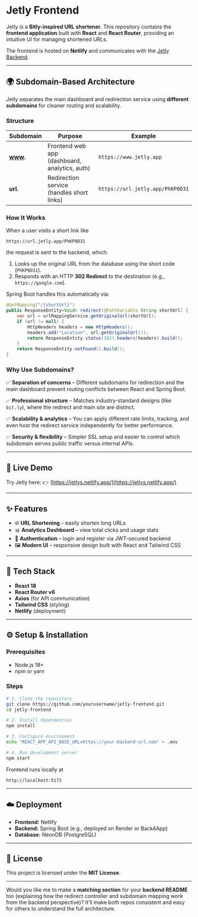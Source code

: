 # Jetly Frontend

Jetly is a **Bitly-inspired URL shortener**.
This repository contains the **frontend application** built with **React** and **React Router**, providing an intuitive UI for managing shortened URLs.

The frontend is hosted on **Netlify** and communicates with the [Jetly Backend](https://github.com/joshualungido/url-shortener-be).

---

## 🌍 Subdomain-Based Architecture

Jetly separates the main dashboard and redirection service using **different subdomains** for cleaner routing and scalability.

### Structure

| Subdomain              | Purpose                                       | Example                          |
| ---------------------- | --------------------------------------------- | -------------------------------- |
| **[www](http://www).** | Frontend web app (dashboard, analytics, auth) | `https://www.jetly.app`          |
| **url.**               | Redirection service (handles short links)     | `https://url.jetly.app/PhKP0D31` |

### How It Works

When a user visits a short link like

```
https://url.jetly.app/PhKP0D31
```

the request is sent to the backend, which:

1. Looks up the original URL from the database using the short code (`PhKP0D31`).
2. Responds with an HTTP **302 Redirect** to the destination (e.g., `https://google.com`).

Spring Boot handles this automatically via:

```java
@GetMapping("/{shortUrl}")
public ResponseEntity<Void> redirect(@PathVariable String shortUrl) {
    var url = urlMappingService.getOriginalUrl(shortUrl);
    if (url != null) {
        HttpHeaders headers = new HttpHeaders();
        headers.add("Location", url.getOriginalUrl());
        return ResponseEntity.status(302).headers(headers).build();
    }
    return ResponseEntity.notFound().build();
}
```

### Why Use Subdomains?

✅ **Separation of concerns** –
Different subdomains for redirection and the main dashboard prevent routing conflicts between React and Spring Boot.

✅ **Professional structure** –
Matches industry-standard designs (like `bit.ly`), where the redirect and main site are distinct.

✅ **Scalability & analytics** –
You can apply different rate limits, tracking, and even host the redirect service independently for better performance.

✅ **Security & flexibility** –
Simpler SSL setup and easier to control which subdomain serves public traffic versus internal APIs.

---

## 🚀 Live Demo

Try Jetly here:
👉 [https://jetlys.netlify.app/](https://jetlys.netlify.app/)

---

## ✨ Features

* 🌐 **URL Shortening** – easily shorten long URLs
* 📊 **Analytics Dashboard** – view total clicks and usage stats
* 🔐 **Authentication** – login and register via JWT-secured backend
* 🖼️ **Modern UI** – responsive design built with React and Tailwind CSS

---

## 🧠 Tech Stack

* **React 18**
* **React Router v6**
* **Axios** (for API communication)
* **Tailwind CSS** (styling)
* **Netlify** (deployment)

---

## ⚙️ Setup & Installation

### Prerequisites

* Node.js 18+
* npm or yarn

### Steps

```bash
# 1. Clone the repository
git clone https://github.com/yourusername/jetly-frontend.git
cd jetly-frontend

# 2. Install dependencies
npm install

# 3. Configure environment
echo "REACT_APP_API_BASE_URL=https://your-backend-url.com" > .env

# 4. Run development server
npm start
```

Frontend runs locally at

```
http://localhost:5173
```

---

## ☁️ Deployment

* **Frontend:** Netlify
* **Backend:** Spring Boot (e.g., deployed on Render or Back4App)
* **Database:** NeonDB (PostgreSQL)

---

## 🪪 License

This project is licensed under the **MIT License**.

---

Would you like me to make a **matching section** for your **backend README** too (explaining how the redirect controller and subdomain mapping work from the backend perspective)?
It’ll make both repos consistent and easy for others to understand the full architecture.
